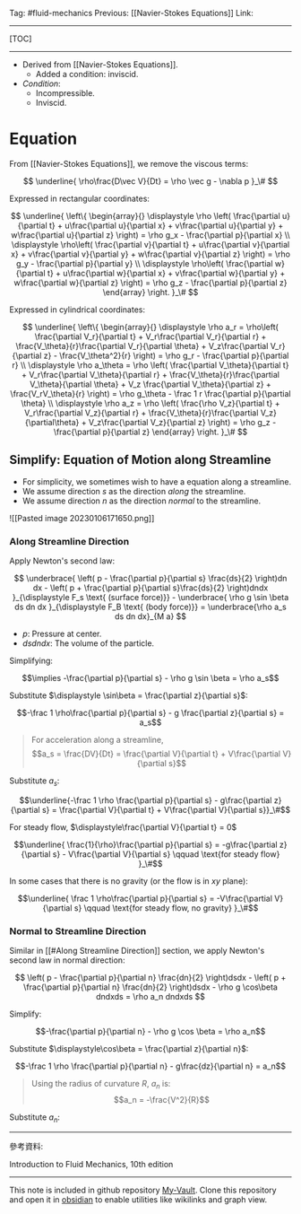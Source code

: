 Tag: #fluid-mechanics 
Previous: [[Navier-Stokes Equations]]
Link: 

---

[TOC]

---

- Derived from [[Navier-Stokes Equations]]. 
	- Added a condition: inviscid.
- *Condition*:
	- Incompressible.
	- Inviscid.


# Equation

From [[Navier-Stokes Equations]], we remove the viscous terms:

$$
\underline{
	\rho\frac{D\vec V}{Dt} = 
	\rho \vec g - \nabla p
}_\#
$$

Expressed in rectangular coordinates:

$$
\underline{
	\left\{
		\begin{array}{}
			\displaystyle
			\rho
			\left(
				\frac{\partial u}{\partial t} +
				u\frac{\partial u}{\partial x} +
				v\frac{\partial u}{\partial y} +
				w\frac{\partial u}{\partial z}
			\right) =
			\rho g_x - \frac{\partial p}{\partial x} \\
			\displaystyle
			\rho\left(
				\frac{\partial v}{\partial t} +
				u\frac{\partial v}{\partial x} + 
				v\frac{\partial v}{\partial y} +
				w\frac{\partial v}{\partial z}
			\right) = \rho g_y - \frac{\partial p}{\partial y} \\
			\displaystyle
			\rho\left(
				\frac{\partial w}{\partial t} +
				u\frac{\partial w}{\partial x} +
				v\frac{\partial w}{\partial y} +
				w\frac{\partial w}{\partial z}
			\right) = \rho g_z - \frac{\partial p}{\partial z}
		\end{array}
	\right.
}_\#
$$

Expressed in cylindrical coordinates:

$$
\underline{
	\left\{
		\begin{array}{}
			\displaystyle
			\rho a_r = \rho\left(
				\frac{\partial V_r}{\partial t} +
				V_r\frac{\partial V_r}{\partial r} +
				\frac{V_\theta}{r}\frac{\partial V_r}{\partial \theta} +
				V_z\frac{\partial V_r}{\partial z} -
				\frac{V_\theta^2}{r}
			\right) = \rho g_r - \frac{\partial p}{\partial r} \\
			\displaystyle
			\rho a_\theta = \rho
			\left(
				\frac{\partial V_\theta}{\partial t} +
				V_r\frac{\partial V_\theta}{\partial r} +
				\frac{V_\theta}{r}\frac{\partial V_\theta}{\partial \theta} + V_z \frac{\partial V_\theta}{\partial z} +
				\frac{V_rV_\theta}{r}
			\right) = \rho g_\theta - \frac 1 r \frac{\partial p}{\partial \theta} \\
			\displaystyle
			\rho a_z = \rho
			\left(
				\frac{\rho V_z}{\partial t} +
				V_r\frac{\partial V_z}{\partial r} +
				\frac{V_\theta}{r}\frac{\partial V_z}{\partial\theta} +
				V_z\frac{\partial V_z}{\partial z}
			\right) = \rho g_z - \frac{\partial p}{\partial z}
		\end{array}
	\right.
}_\#
$$

## Simplify: Equation of Motion along Streamline

- For simplicity, we sometimes wish to have a equation along a streamline.
- We assume direction $s$ as the direction *along* the streamline.
- We assume direction $n$ as the direction *normal* to the streamline.

![[Pasted image 20230106171650.png]]

### Along Streamline Direction

Apply Newton's second law:

$$
\underbrace{
	\left(
		p - \frac{\partial p}{\partial s}
		\frac{ds}{2}
	\right)dn dx - 
	\left(
		p + \frac{\partial p}{\partial s}\frac{ds}{2}
	\right)dndx
}_{\displaystyle F_s \text{ (surface force)}} - 
\underbrace{
	\rho g \sin \beta ds dn dx
}_{\displaystyle F_B \text{ (body force)}} = \underbrace{\rho a_s ds dn dx}_{M a}
$$

- $p$: Pressure at center.
- $dsdndx$: The volume of the particle.

Simplifying:

$$\implies -\frac{\partial p}{\partial s} - 
\rho g \sin \beta = \rho a_s$$

Substitute $\displaystyle \sin\beta = \frac{\partial z}{\partial s}$:

$$-\frac 1 \rho\frac{\partial p}{\partial s} - g \frac{\partial z}{\partial s} = a_s$$

> For acceleration along a streamline, 
> $$a_s = \frac{DV}{Dt} = \frac{\partial V}{\partial t} + V\frac{\partial V}{\partial s}$$

Substitute $a_s$:

$$\underline{-\frac 1 \rho \frac{\partial p}{\partial s} - g\frac{\partial z}{\partial s} = \frac{\partial V}{\partial t} + V\frac{\partial V}{\partial s}}_\#$$

For steady flow, $\displaystyle\frac{\partial V}{\partial t} = 0$

$$\underline{
	\frac{1}{\rho}\frac{\partial p}{\partial s} = -g\frac{\partial z}{\partial s} - V\frac{\partial V}{\partial s} \qquad \text{for steady flow}
}_\#$$

In some cases that there is no gravity (or the flow is in $xy$ plane):

$$\underline{
	\frac 1 \rho\frac{\partial p}{\partial s} = -V\frac{\partial V}{\partial s} \qquad \text{for steady flow, no gravity}
}_\#$$

### Normal to Streamline Direction

Similar in [[#Along Streamline Direction]] section, we apply Newton's second law in normal direction:

$$
\left(
	p - \frac{\partial p}{\partial n}
	\frac{dn}{2}
\right)dsdx - 
\left(
	p + \frac{\partial p}{\partial n}
	\frac{dn}{2}
\right)dsdx - 
\rho g \cos\beta dndxds = \rho a_n dndxds
$$

Simplify:

$$-\frac{\partial p}{\partial n} - \rho g \cos \beta = \rho a_n$$

Substitute $\displaystyle\cos\beta = \frac{\partial z}{\partial n}$:

$$-\frac 1 \rho \frac{\partial p}{\partial n} - g\frac{dz}{\partial n} = a_n$$

> Using the radius of curvature $R$, $a_n$ is:
> $$a_n = -\frac{V^2}{R}$$

Substitute $a_n$:

$$$$

---

參考資料:

Introduction to Fluid Mechanics, 10th edition

---

This note is included in github repository [My-Vault](https://github.com/LittleD3092/My-Vault.git). Clone this repository and open it in [obsidian](https://obsidian.md/) to enable utilities like wikilinks and graph view.